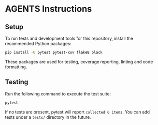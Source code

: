 # AGENTS Instructions

## Setup

To run tests and development tools for this repository, install the recommended Python packages:

```bash
pip install -U pytest pytest-cov flake8 black
```

These packages are used for testing, coverage reporting, linting and code formatting.

## Testing

Run the following command to execute the test suite:

```bash
pytest
```

If no tests are present, pytest will report `collected 0 items`. You can add tests under a `tests/` directory in the future.

